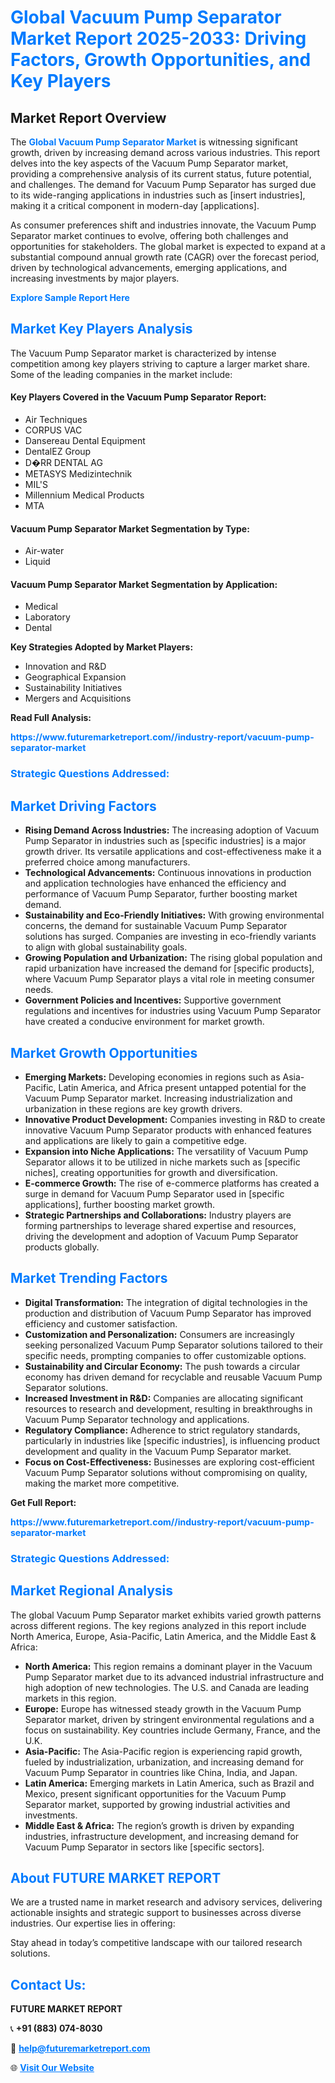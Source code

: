 <h1 style="color: #007BFF;">Global Vacuum Pump Separator Market Report 2025-2033: Driving Factors, Growth Opportunities, and Key Players</h1>

<section id="overview">
<h2>Market Report Overview</h2>
<p>The <a href="https://www.futuremarketreport.com//industry-report/vacuum-pump-separator-market" style="color: #007BFF; text-decoration: none;"><strong>Global Vacuum Pump Separator Market</strong></a> is witnessing significant growth, driven by increasing demand across various industries. This report delves into the key aspects of the Vacuum Pump Separator market, providing a comprehensive analysis of its current status, future potential, and challenges. The demand for Vacuum Pump Separator has surged due to its wide-ranging applications in industries such as [insert industries], making it a critical component in modern-day [applications].</p>
<p>As consumer preferences shift and industries innovate, the Vacuum Pump Separator market continues to evolve, offering both challenges and opportunities for stakeholders. The global market is expected to expand at a substantial compound annual growth rate (CAGR) over the forecast period, driven by technological advancements, emerging applications, and increasing investments by major players.</p>
</section>

<section id="overview">
<p><a href="https://www.futuremarketreport.com//request-sample/reportId=50163" style="color: #007BFF; text-decoration: none;"><strong>Explore Sample Report Here</strong></a></p>
</section>

<section id="key-players">
<h2 style="color: #007BFF;">Market Key Players Analysis</h2>
<p>The Vacuum Pump Separator market is characterized by intense competition among key players striving to capture a larger market share. Some of the leading companies in the market include:</p>
<h4>Key Players Covered in the Vacuum Pump Separator Report:</h4>
<ul><li>Air Techniques</li><li>CORPUS VAC</li><li>Dansereau Dental Equipment</li><li>DentalEZ Group</li><li>D�RR DENTAL AG</li><li>METASYS Medizintechnik</li><li>MIL&#039;S</li><li>Millennium Medical Products</li><li>MTA</li></ul>
<h4>Vacuum Pump Separator Market Segmentation by Type:</h4>
<ul><li>Air-water</li><li>Liquid</li></ul>

<h4>Vacuum Pump Separator Market Segmentation by Application:</h4>
<ul><li>Medical</li><li>Laboratory</li><li>Dental</li></ul>
<p><strong>Key Strategies Adopted by Market Players:</strong></p>
<ul>
<li>Innovation and R&D</li>
<li>Geographical Expansion</li>
<li>Sustainability Initiatives</li>
<li>Mergers and Acquisitions</li>
</ul>
</section>

<section>
<p><strong>Read Full Analysis: </strong></p><a href="https://www.futuremarketreport.com//industry-report/vacuum-pump-separator-market" style="color: #007BFF; text-decoration: none;"><strong>https://www.futuremarketreport.com//industry-report/vacuum-pump-separator-market</strong></a>
<h3 style="color: #007BFF;">Strategic Questions Addressed:</h3>
</section>

<section id="driving-factors">
<h2 style="color: #007BFF;">Market Driving Factors</h2>
<ul>
<li><strong>Rising Demand Across Industries:</strong> The increasing adoption of Vacuum Pump Separator in industries such as [specific industries] is a major growth driver. Its versatile applications and cost-effectiveness make it a preferred choice among manufacturers.</li>
<li><strong>Technological Advancements:</strong> Continuous innovations in production and application technologies have enhanced the efficiency and performance of Vacuum Pump Separator, further boosting market demand.</li>
<li><strong>Sustainability and Eco-Friendly Initiatives:</strong> With growing environmental concerns, the demand for sustainable Vacuum Pump Separator solutions has surged. Companies are investing in eco-friendly variants to align with global sustainability goals.</li>
<li><strong>Growing Population and Urbanization:</strong> The rising global population and rapid urbanization have increased the demand for [specific products], where Vacuum Pump Separator plays a vital role in meeting consumer needs.</li>
<li><strong>Government Policies and Incentives:</strong> Supportive government regulations and incentives for industries using Vacuum Pump Separator have created a conducive environment for market growth.</li>
</ul>
</section>

<section id="growth-opportunities">
<h2 style="color: #007BFF;">Market Growth Opportunities</h2>
<ul>
<li><strong>Emerging Markets:</strong> Developing economies in regions such as Asia-Pacific, Latin America, and Africa present untapped potential for the Vacuum Pump Separator market. Increasing industrialization and urbanization in these regions are key growth drivers.</li>
<li><strong>Innovative Product Development:</strong> Companies investing in R&D to create innovative Vacuum Pump Separator products with enhanced features and applications are likely to gain a competitive edge.</li>
<li><strong>Expansion into Niche Applications:</strong> The versatility of Vacuum Pump Separator allows it to be utilized in niche markets such as [specific niches], creating opportunities for growth and diversification.</li>
<li><strong>E-commerce Growth:</strong> The rise of e-commerce platforms has created a surge in demand for Vacuum Pump Separator used in [specific applications], further boosting market growth.</li>
<li><strong>Strategic Partnerships and Collaborations:</strong> Industry players are forming partnerships to leverage shared expertise and resources, driving the development and adoption of Vacuum Pump Separator products globally.</li>
</ul>
</section>

<section id="trending-factors">
<h2 style="color: #007BFF;">Market Trending Factors</h2>
<ul>
<li><strong>Digital Transformation:</strong> The integration of digital technologies in the production and distribution of Vacuum Pump Separator has improved efficiency and customer satisfaction.</li>
<li><strong>Customization and Personalization:</strong> Consumers are increasingly seeking personalized Vacuum Pump Separator solutions tailored to their specific needs, prompting companies to offer customizable options.</li>
<li><strong>Sustainability and Circular Economy:</strong> The push towards a circular economy has driven demand for recyclable and reusable Vacuum Pump Separator solutions.</li>
<li><strong>Increased Investment in R&D:</strong> Companies are allocating significant resources to research and development, resulting in breakthroughs in Vacuum Pump Separator technology and applications.</li>
<li><strong>Regulatory Compliance:</strong> Adherence to strict regulatory standards, particularly in industries like [specific industries], is influencing product development and quality in the Vacuum Pump Separator market.</li>
<li><strong>Focus on Cost-Effectiveness:</strong> Businesses are exploring cost-efficient Vacuum Pump Separator solutions without compromising on quality, making the market more competitive.</li>
</ul>
</section>

<section>
<p><strong>Get Full Report: </strong></p><a href="https://www.futuremarketreport.com//industry-report/vacuum-pump-separator-market" style="color: #007BFF; text-decoration: none;"><strong>https://www.futuremarketreport.com//industry-report/vacuum-pump-separator-market</strong></a>
<h3 style="color: #007BFF;">Strategic Questions Addressed:</h3>
</section>


<section id="regional-analysis">
<h2 style="color: #007BFF;">Market Regional Analysis</h2>
<p>The global Vacuum Pump Separator market exhibits varied growth patterns across different regions. The key regions analyzed in this report include North America, Europe, Asia-Pacific, Latin America, and the Middle East & Africa:</p>
<ul>
<li><strong>North America:</strong> This region remains a dominant player in the Vacuum Pump Separator market due to its advanced industrial infrastructure and high adoption of new technologies. The U.S. and Canada are leading markets in this region.</li>
<li><strong>Europe:</strong> Europe has witnessed steady growth in the Vacuum Pump Separator market, driven by stringent environmental regulations and a focus on sustainability. Key countries include Germany, France, and the U.K.</li>
<li><strong>Asia-Pacific:</strong> The Asia-Pacific region is experiencing rapid growth, fueled by industrialization, urbanization, and increasing demand for Vacuum Pump Separator in countries like China, India, and Japan.</li>
<li><strong>Latin America:</strong> Emerging markets in Latin America, such as Brazil and Mexico, present significant opportunities for the Vacuum Pump Separator market, supported by growing industrial activities and investments.</li>
<li><strong>Middle East & Africa:</strong> The region’s growth is driven by expanding industries, infrastructure development, and increasing demand for Vacuum Pump Separator in sectors like [specific sectors].</li>
</ul>
</section>

<footer>
<h2 style="color: #007BFF;">About FUTURE MARKET REPORT</h2>
<p>We are a trusted name in market research and advisory services, delivering actionable insights and strategic support to businesses across diverse industries. Our expertise lies in offering:</p>

<p>Stay ahead in today’s competitive landscape with our tailored research solutions.</p>

<h2 style="color: #007BFF;">Contact Us:</h2>
<p><strong>FUTURE MARKET REPORT</strong></p>
<p>📞 <strong>+91 (883) 074-8030</strong></p>
<p>📧 <strong><a href="mailto:help@futuremarketreport.com" style="color: #007BFF;">help@futuremarketreport.com</a></strong></p>
<p>🌐 <strong><a href="https://www.futuremarketreport.com/" style="color: #007BFF;">Visit Our Website</a></strong></p>
</footer>